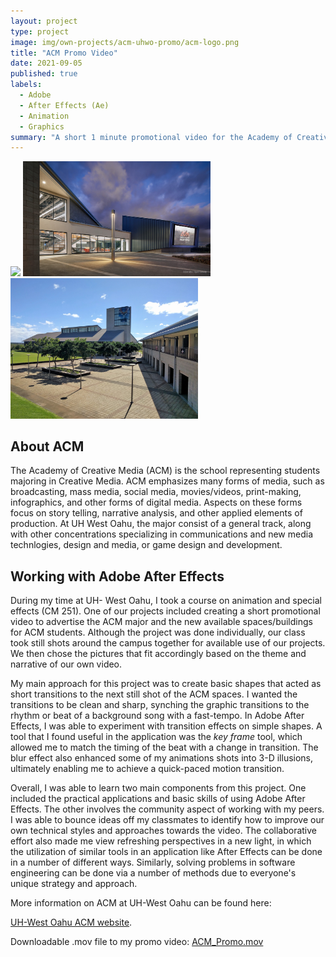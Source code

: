 ```yaml
---
layout: project
type: project
image: img/own-projects/acm-uhwo-promo/acm-logo.png
title: "ACM Promo Video"
date: 2021-09-05
published: true
labels:
  - Adobe
  - After Effects (Ae)
  - Animation
  - Graphics
summary: "A short 1 minute promotional video for the Academy of Creative Media at UH-West Oahu."
---
```


<div class="text-center p-4">
  <img width="300px" src="../img/own-projects/acm-uhwo-promo/acm-building1.jpeg" class="img-thumbnail" >
  <img width="300px" src="../img/own-projects/acm-uhwo-promo/acm-building2.jpeg" class="img-thumbnail" >
  <img width="300px" src="../img/own-projects/acm-uhwo-promo/acm-building3.jpg" class="img-thumbnail" >
</div>

## About ACM

The Academy of Creative Media (ACM) is the school representing students majoring in Creative Media. ACM emphasizes many forms of media, such as broadcasting, mass media, social media, movies/videos, print-making, infographics, and other forms of digital media. Aspects on these forms focus on story telling, narrative analysis, and other applied elements of production. At UH West Oahu, the major consist of a general track, along with other concentrations specializing in communications and new media technlogies, design and media, or game design and development. 

## Working with Adobe After Effects

During my time at UH- West Oahu, I took a course on animation and special effects (CM 251). One of our projects included creating a short promotional video to advertise the ACM major and the new available spaces/buildings for ACM students. Although the project was done individually, our class took still shots around the campus together for available use of our projects. We then chose the pictures that fit accordingly based on the theme and narrative of our own video. 

My main approach for this project was to create basic shapes that acted as short transitions to the next still shot of the ACM spaces. I wanted the transitions to be clean and sharp, synching the graphic transitions to the rhythm or beat of a background song with a fast-tempo. In Adobe After Effects, I was able to experiment with transition effects on simple shapes. A tool that I found useful in the application was the _key frame_ tool, which allowed me to match the timing of the beat with a change in transition. The blur effect also enhanced some of my animations shots into 3-D illusions, ultimately enabling me to achieve a quick-paced motion transition.

Overall, I was able to learn two main components from this project. One included the practical applications and basic skills of using Adobe After Effects. The other involves the community aspect of working with my peers. I was able to bounce ideas off my classmates to identify how to improve our own technical styles and approaches towards the video. The collaborative effort also made me view refreshing perspectives in a new light, in which the utilization of similar tools in an application like After Effects can be done in a number of different ways. Similarly, solving problems in software engineering can be done via a number of methods due to everyone's unique strategy and approach.

More information on ACM at UH-West Oahu can be found here:

[UH-West Oahu ACM website](https://acmsystem.hawaii.edu/campus/uh-west-oahu/).

Downloadable .mov file to my promo video:
<a href="ACM_Promo_Project_Final.mov">ACM_Promo.mov</a>
